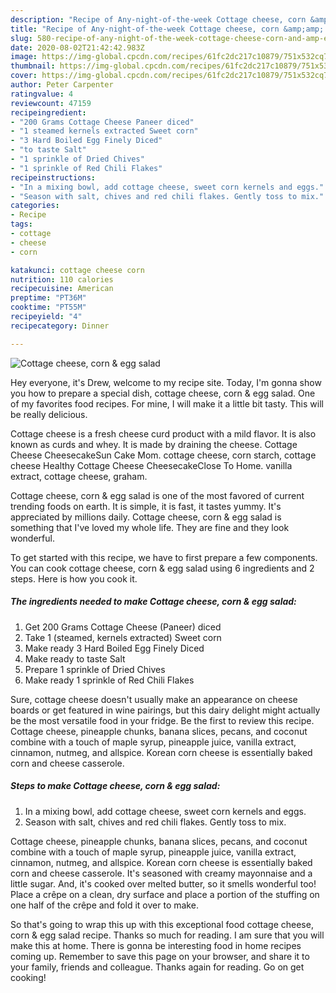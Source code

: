 ```yaml
---
description: "Recipe of Any-night-of-the-week Cottage cheese, corn &amp;amp; egg salad"
title: "Recipe of Any-night-of-the-week Cottage cheese, corn &amp;amp; egg salad"
slug: 580-recipe-of-any-night-of-the-week-cottage-cheese-corn-and-amp-egg-salad
date: 2020-08-02T21:42:42.983Z
image: https://img-global.cpcdn.com/recipes/61fc2dc217c10879/751x532cq70/cottage-cheese-corn-egg-salad-recipe-main-photo.jpg
thumbnail: https://img-global.cpcdn.com/recipes/61fc2dc217c10879/751x532cq70/cottage-cheese-corn-egg-salad-recipe-main-photo.jpg
cover: https://img-global.cpcdn.com/recipes/61fc2dc217c10879/751x532cq70/cottage-cheese-corn-egg-salad-recipe-main-photo.jpg
author: Peter Carpenter
ratingvalue: 4
reviewcount: 47159
recipeingredient:
- "200 Grams Cottage Cheese Paneer diced"
- "1 steamed kernels extracted Sweet corn"
- "3 Hard Boiled Egg Finely Diced"
- "to taste Salt"
- "1 sprinkle of Dried Chives"
- "1 sprinkle of Red Chili Flakes"
recipeinstructions:
- "In a mixing bowl, add cottage cheese, sweet corn kernels and eggs."
- "Season with salt, chives and red chili flakes. Gently toss to mix."
categories:
- Recipe
tags:
- cottage
- cheese
- corn

katakunci: cottage cheese corn 
nutrition: 110 calories
recipecuisine: American
preptime: "PT36M"
cooktime: "PT55M"
recipeyield: "4"
recipecategory: Dinner

---
```



![Cottage cheese, corn &amp; egg salad](https://img-global.cpcdn.com/recipes/61fc2dc217c10879/751x532cq70/cottage-cheese-corn-egg-salad-recipe-main-photo.jpg)

Hey everyone, it's Drew, welcome to my recipe site. Today, I'm gonna show you how to prepare a special dish, cottage cheese, corn &amp; egg salad. One of my favorites food recipes. For mine, I will make it a little bit tasty. This will be really delicious.

Cottage cheese is a fresh cheese curd product with a mild flavor. It is also known as curds and whey. It is made by draining the cheese. Cottage Cheese CheesecakeSun Cake Mom. cottage cheese, corn starch, cottage cheese Healthy Cottage Cheese CheesecakeClose To Home. vanilla extract, cottage cheese, graham.

Cottage cheese, corn &amp; egg salad is one of the most favored of current trending foods on earth. It is simple, it is fast, it tastes yummy. It's appreciated by millions daily. Cottage cheese, corn &amp; egg salad is something that I've loved my whole life. They are fine and they look wonderful.


To get started with this recipe, we have to first prepare a few components. You can cook cottage cheese, corn &amp; egg salad using 6 ingredients and 2 steps. Here is how you cook it.

<!--inarticleads1-->

##### The ingredients needed to make Cottage cheese, corn &amp; egg salad:

1. Get 200 Grams Cottage Cheese (Paneer) diced
1. Take 1 (steamed, kernels extracted) Sweet corn
1. Make ready 3 Hard Boiled Egg Finely Diced
1. Make ready to taste Salt
1. Prepare 1 sprinkle of Dried Chives
1. Make ready 1 sprinkle of Red Chili Flakes


Sure, cottage cheese doesn&#39;t usually make an appearance on cheese boards or get featured in wine pairings, but this dairy delight might actually be the most versatile food in your fridge. Be the first to review this recipe. Cottage cheese, pineapple chunks, banana slices, pecans, and coconut combine with a touch of maple syrup, pineapple juice, vanilla extract, cinnamon, nutmeg, and allspice. Korean corn cheese is essentially baked corn and cheese casserole. 

<!--inarticleads2-->

##### Steps to make Cottage cheese, corn &amp; egg salad:

1. In a mixing bowl, add cottage cheese, sweet corn kernels and eggs.
1. Season with salt, chives and red chili flakes. Gently toss to mix.


Cottage cheese, pineapple chunks, banana slices, pecans, and coconut combine with a touch of maple syrup, pineapple juice, vanilla extract, cinnamon, nutmeg, and allspice. Korean corn cheese is essentially baked corn and cheese casserole. It&#39;s seasoned with creamy mayonnaise and a little sugar. And, it&#39;s cooked over melted butter, so it smells wonderful too! Place a crêpe on a clean, dry surface and place a portion of the stuffing on one half of the crêpe and fold it over to make. 

So that's going to wrap this up with this exceptional food cottage cheese, corn &amp; egg salad recipe. Thanks so much for reading. I am sure that you will make this at home. There is gonna be interesting food in home recipes coming up. Remember to save this page on your browser, and share it to your family, friends and colleague. Thanks again for reading. Go on get cooking!
